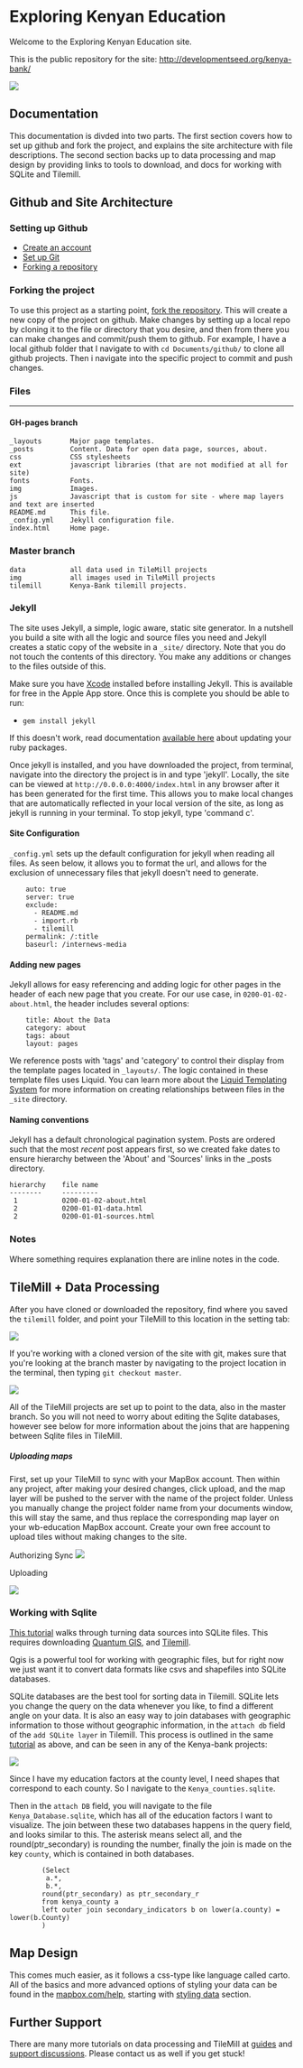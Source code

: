 # Exploring Kenyan Education

Welcome to the Exploring Kenyan Education site. 

This is the public repository for the site: <http://developmentseed.org/kenya-bank/>

![](https://github.com/developmentseed/kenya-bank/raw/gh-pages/img/kenya-front.png)

## Documentation 

This documentation is divded into two parts. The first section covers how to set up github and fork the project, and explains the site architecture with file descriptions. The second section backs up to data processing and map design by providing links to tools to download, and docs for working with SQLite and Tilemill. 

## Github and Site Architecture

### Setting up Github
 - [Create an account](https://github.com/signup/free)
 - [Set up Git](http://help.github.com/mac-set-up-git/)
 - [Forking a repository](http://help.github.com/fork-a-repo/)


### Forking the project
To use this project as a starting point, [fork the repository](http://help.github.com/fork-a-repo). This will create a new copy of the project on github. Make changes by setting up a local repo by cloning it to the file or directory that you desire, and then from there you can make changes and commit/push them to github. For example, I have a local github folder that I navigate to with `cd Documents/github/` to clone all github projects. Then i navigate into the specific project to commit and push changes. 

### Files
-----

#### GH-pages branch

    _layouts       Major page templates.
    _posts         Content. Data for open data page, sources, about.
    css            CSS stylesheets
    ext            javascript libraries (that are not modified at all for site)
    fonts          Fonts.
    img            Images.
    js             Javascript that is custom for site - where map layers and text are inserted 
    README.md      This file.
    _config.yml    Jekyll configuration file.
    index.html     Home page.
    
### Master branch     
    
    data           all data used in TileMill projects
    img            all images used in TileMill projects
    tilemill       Kenya-Bank tilemill projects.


### Jekyll
The site uses Jekyll, a simple, logic aware, static site generator. In a nutshell you build a site with all the logic and source files you need and Jekyll creates a static copy of the website in a `_site/` directory. Note that you do not touch the contents of this directory. You make any additions or changes to the files outside of this.

Make sure you have [Xcode](https://developer.apple.com/technologies/tools/) installed before installing Jekyll. This is available for free in the Apple App store.  Once this is complete you should be able to run: 

- `gem install jekyll`

If this doesn't work, read documentation [available here](https://github.com/mojombo/jekyll/wiki/install) about updating your ruby packages.

Once jekyll is installed, and you have downloaded the project, from terminal, navigate into the directory the project is in and type 'jekyll'. Locally, the site can be viewed at `http://0.0.0.0:4000/index.html` in any browser after it has been generated for the first time. This allows you to make local changes that are automatically reflected in your local version of the site, as long as jekyll is running in your terminal. To stop jekyll, type 'command c'.

#### Site Configuration
`_config.yml` sets up the default configuration for jekyll when reading all files. As seen below, it allows you to format the url, and allows for the exclusion of unnecessary files that jekyll doesn't need to generate.

		auto: true
		server: true
		exclude:
		  - README.md
		  - import.rb
		  - tilemill
		permalink: /:title
		baseurl: /internews-media

#### Adding new pages
Jekyll allows for easy referencing and adding logic for other pages in the header of each new page that you create. For our use case, in `0200-01-02-about.html`, the header includes several options:

		title: About the Data
		category: about
		tags: about
		layout: pages

We reference posts with 'tags' and 'category' to control their display from the template pages located in `_layouts/`. The logic contained in these template files uses Liquid. You can learn more about the [Liquid Templating System](https://github.com/shopify/liquid/wiki/liquid-for-designers) for more information on creating relationships between files in the `_site` directory.

#### Naming conventions
Jekyll has a default chronological pagination system. Posts are ordered such that the most _recent_ post appears first, so we created fake dates to ensure hierarchy between the 'About' and 'Sources' links in the \_posts directory.

    hierarchy    file name
    --------     ---------
     1           0200-01-02-about.html
     2           0200-01-01-data.html
     2           0200-01-01-sources.html

### Notes
Where something requires explanation there are inline notes in the code.

## TileMill + Data Processing 

After you have cloned or downloaded the repository, find where you saved the `tilemill` folder, and point your TileMill to this location in the setting tab: 

![](https://img.skitch.com/20120628-9xb3u6if563m3k6tt5nbkyqke.png)

If you're working with a cloned version of the site with git, makes sure that you're looking at the branch master by navigating to the project location in the terminal, then typing `git checkout master`.

![](https://img.skitch.com/20120628-pkts8e5snk4tx6h1iwe7qrd2qy.png)

All of the TileMill projects are set up to point to the data, also in the master branch. So you will not need to worry about editing the Sqlite databases, however see below for more information about the joins that are happening between Sqlite files in TileMill. 

##### Uploading maps

First, set up your TileMill to sync with your MapBox account. Then within any project, after making your desired changes, click upload, and the map layer will be pushed to the server with the name of the project folder. Unless you manually change the project folder name from your documents window, this will stay the same, and thus replace the corresponding map layer on your wb-education MapBox account. Create your own free account to upload tiles without making changes to the site. 

Authorizing Sync 
![](https://img.skitch.com/20120628-1u1gu7jte2rgb3pjxtjbdnphdc.png)

Uploading

![](https://img.skitch.com/20120628-dm5d2b1ef7mjrus6r9dw5sbu2m.png)

### Working with Sqlite

[This tutorial](http://mapbox.com/tilemill/docs/tutorials/sqlite-work/) walks through turning data sources into SQLite files. This requires downloading [Quantum GIS](www.qgis.org), and [Tilemill](www.tilemill.com).

Qgis is a powerful tool for working with geographic files, but for right now we just want it to convert data formats like csvs and shapefiles into SQLite databases. 

SQLite databases are the best tool for sorting data in Tilemill. SQLite lets you change the query on the data whenever you like, to find a different angle on your data. It is also an easy way to join databases with geographic information to those without geographic information, in the `attach db` field of the `add SQLite layer` in Tilemill. This process is outlined in the same [tutorial](http://mapbox.com/tilemill/docs/tutorials/sqlite-work/) as above, and can be seen in any of the Kenya-bank projects: 

![](https://img.skitch.com/20120628-g3c5rbu74y1yaaiftxseuewusj.png)


Since I have my education factors at the county level, I need shapes that correspond to each county. So I navigate to the `Kenya_counties.sqlite`.

Then in the `attach DB` field, you will navigate to the file `Kenya_Database.sqlite`, which has all of the education factors I want to visualize. The join between these two databases happens in the query field, and looks similar to this. The asterisk means select all, and the round(ptr_secondary) is rounding the number, finally the join is made on the key `county`, which is contained in both databases.

            (Select
             a.*,
             b.*,
            round(ptr_secondary) as ptr_secondary_r
            from kenya_county a
            left outer join secondary_indicators b on lower(a.county) = lower(b.County)
            )
			

## Map Design 

This comes much easier, as it follows a css-type like language called carto. All of the basics and more advanced options of styling your data can be found in the [mapbox.com/help](http://mapbox.com/help), starting with [styling data](http://mapbox.com/tilemill/docs/crashcourse/styling/) section.


## Further Support
There are many more tutorials on data processing and TileMill at [guides](http://mapbox.com/tilemill/docs/guides/add-shapefile/) and [support discussions](http://support.mapbox.com/discussions/tilemill). Please contact us as well if you get stuck!
